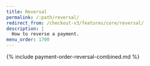 ```yaml
---
title: Reversal
permalink: /:path/reversal/
redirect_from: /checkout-v3/features/core/reversal/
description: |
  How to reverse a payment.
menu_order: 1700
---
```


{% include payment-order-reversal-combined.md %}
